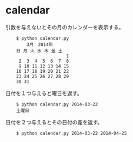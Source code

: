 calendar
========

引数を与えないとその月のカレンダーを表示する。
   
        $ python calendar.py
            3月　2014年
        日 月 火 水 木 金 土
                           1
         2  3  4  5  6  7  8
         9 10 11 12 13 14 15
        16 17 18 19 20 21 22
        23 24 25 26 27 28 29
        30 31
        
日付を１つ与えると曜日を返す。

        $ python calendar.py 2014-03-22
        土曜日
        
日付を２つ与えるとその日付の差を返す。

        $ python calendar.py 2014-03-22 2014-04-25
